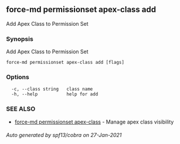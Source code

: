 ## force-md permissionset apex-class add

Add Apex Class to Permission Set

### Synopsis

Add Apex Class to Permission Set

```
force-md permissionset apex-class add [flags]
```

### Options

```
  -c, --class string   class name
  -h, --help           help for add
```

### SEE ALSO

* [force-md permissionset apex-class](force-md_permissionset_apex-class.md)	 - Manage apex class visibility

###### Auto generated by spf13/cobra on 27-Jan-2021
